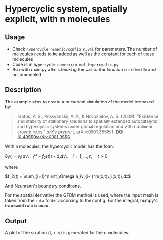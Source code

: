 # Hypercyclic system, spatially explicit, with n molecules

## Usage
- Check `hypercycle_numeric/config_n.yml` for parameters. The number of molecules needs to be added as well as the constant for each of these molecules
- Code is in `hypercycle_numeric/n_mol_hypercyclic.py`
- Run with main.py after checking the call to the function is in the file and uncommented

## Description
The example aims to create a numerical simulation of the model proposed by:

> Bratus, A. S., Posvyanskii, V. P., & Novozhilov, A. S. (2009). "Existence and stability of stationary solutions to spatially extended autocatalytic and hypercyclic systems under global regulation and with nonlinear growth rates." *arXiv preprint*, arXiv:0901.3556v1. [DOI: 10.48550/arXiv.0901.3556](https://doi.org/10.48550/arXiv.0901.3556)

With n molecules, the hypercyclic model has the form:

$\partial_t v_i = v_i(av_{i-1}^m - f_2(t)) + d_i\Delta v_i, \quad i=1,\ldots,n, \quad t>0$

where:

$f_2(t) = \sum_{i=1}^n \int_\Omega a_iv_{i-1}^m(x,t)v_i(x,t)\,dx$

And Neumann's boundary conditions.

For the spatial derivative the GFDM method is used, where the input mesh is taken from the `data` folder according to the config. For the integral, numpy's trapezoid rule is used.

## Output
A plot of the solution (t, x, v) is generated for the n molecules.

